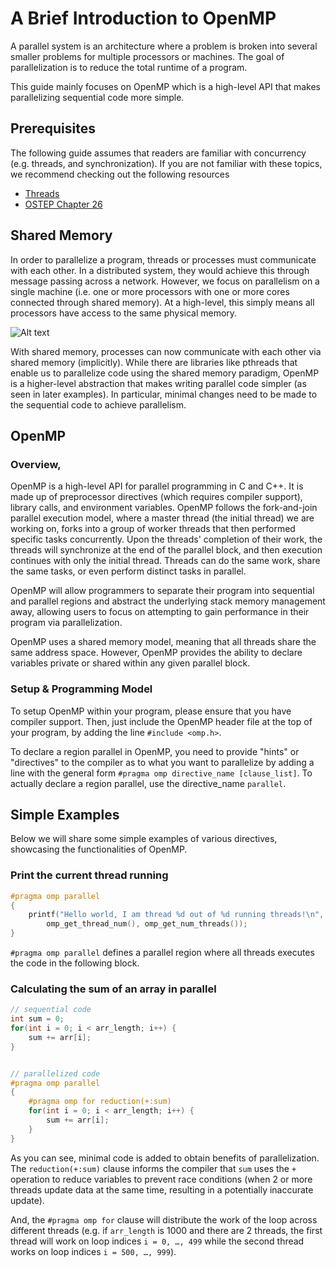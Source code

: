 # A Brief Introduction to OpenMP
A parallel system is an architecture where a problem is broken into several smaller problems for multiple processors or machines. The goal of parallelization is to reduce the total runtime of a program.

This guide mainly focuses on OpenMP which is a high-level API that makes parallelizing sequential code more simple.

## Prerequisites
The following guide assumes that readers are familiar with concurrency (e.g. threads, and synchronization). If you are not familiar with these topics, we recommend checking out the following resources
- [Threads](https://en.wikipedia.org/wiki/Thread_(computing))
- [OSTEP Chapter 26](https://pages.cs.wisc.edu/~remzi/OSTEP/threads-intro.pdf)

## Shared Memory
In order to parallelize a program, threads or processes must communicate with each other. In a distributed system, they would achieve this through message passing across a network. However, we focus on parallelism on a single machine (i.e. one or more processors with one or more cores connected through shared memory). At a high-level, this simply means all processors have access to the same physical memory.

![Alt text](https://www.tutorialspoint.com/inter_process_communication/images/shared_memory.jpg)

With shared memory, processes can now communicate with each other via shared memory (implicitly). While there are libraries like pthreads that enable us to parallelize code using the shared memory paradigm, OpenMP is a higher-level abstraction that makes writing parallel code simpler (as seen in later examples). In particular, minimal changes need to be made to the sequential code to achieve parallelism.


## OpenMP
### Overview,
OpenMP is a high-level API for parallel programming in C and C++. It is made up of preprocessor directives (which requires compiler support), library calls, and environment variables. OpenMP follows the fork-and-join parallel execution model, where a master thread (the initial thread) we are
working on, forks into a group of worker threads that then performed specific tasks concurrently. Upon the threads' completion of their work, the threads will synchronize at the end of the parallel block, and then execution continues with only the initial thread. Threads can do the same work, share the same tasks, or even perform distinct tasks in parallel.


OpenMP will allow programmers to separate their program into sequential and parallel regions and abstract the underlying stack memory management away, allowing users to focus on attempting to gain performance in their program via parallelization.  


OpenMP uses a shared memory model, meaning that all threads share the same address space. However, OpenMP provides the ability to declare variables private or shared within any given parallel block.


### Setup & Programming Model
To setup OpenMP within your program, please ensure that you have compiler support. Then, just include the OpenMP header file at the top of your program, by adding the line `#include <omp.h>`.


To declare a region parallel in OpenMP, you need to provide "hints" or "directives" to the compiler as to what you want to parallelize by adding a line with the general form `#pragma omp directive_name [clause_list]`. To actually declare a region parallel, use the directive_name `parallel`.


## Simple Examples
Below we will share some simple examples of various directives, showcasing the functionalities of OpenMP.


### Print the current thread running
```c
#pragma omp parallel 
{ 
	printf("Hello world, I am thread %d out of %d running threads!\n",
		omp_get_thread_num(), omp_get_num_threads()); 
}
```
`#pragma omp parallel` defines a parallel region where all threads executes the code in the following block.


### Calculating the sum of an array in parallel
```c
// sequential code
int sum = 0;
for(int i = 0; i < arr_length; i++) {
    sum += arr[i];
}


// parallelized code
#pragma omp parallel
{
	#pragma omp for reduction(+:sum)
	for(int i = 0; i < arr_length; i++) {
		sum += arr[i];
	}
}
```

As you can see, minimal code is added to obtain benefits of parallelization. The `reduction(+:sum)` clause informs the compiler that `sum` uses the `+` operation to reduce variables to prevent race conditions (when 2 or more threads update data at the same time, resulting in a potentially inaccurate update).


And, the `#pragma omp for` clause will distribute the work of the loop across different threads (e.g. if `arr_length` is 1000 and there are 2 threads, the first thread will work on loop indices `i = 0, …, 499` while the second thread works on loop indices `i = 500, …, 999`).
